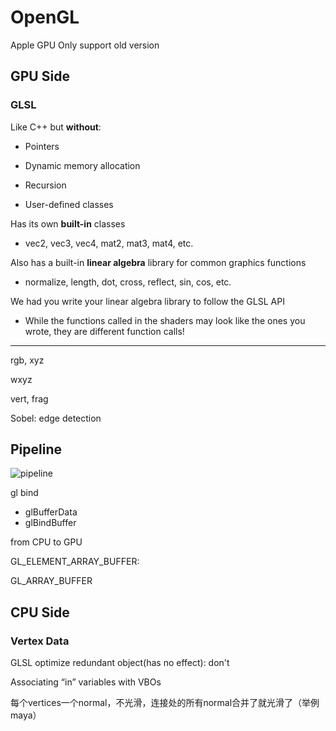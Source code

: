 # OpenGL

Apple GPU Only support old version

## GPU Side

### GLSL

Like C++ but **without**:

- Pointers

- Dynamic memory allocation

- Recursion

- User-defined classes

Has its own **built-in** classes

- vec2, vec3, vec4, mat2, mat3, mat4, etc.

Also has a built-in **linear algebra** library for common graphics functions

- normalize, length, dot, cross, reflect, sin, cos, etc.

We had you write your linear algebra library to follow the GLSL API

- While the functions called in the shaders may look like the ones you wrote, they are different function calls!

---

rgb, xyz

wxyz

vert, frag

Sobel: edge detection

## Pipeline

![pipeline](https://cdn.jsdelivr.net/gh/davidliuk/images@master/blog/Screenshot%202024-09-25%20at%201.51.23%E2%80%AFPM.png)

gl bind



- glBufferData
- glBindBuffer

from CPU to GPU

GL_ELEMENT_ARRAY_BUFFER: 

GL_ARRAY_BUFFER

## CPU Side

### Vertex Data



GLSL optimize redundant object(has no effect): don't

Associating “in” variables with VBOs

每个vertices一个normal，不光滑，连接处的所有normal合并了就光滑了（举例maya）
